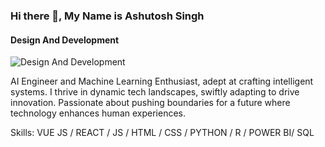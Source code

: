 ### Hi there 👋, My Name is Ashutosh Singh
#### Design And Development
![Design And Development](https://www.canva.com/design/DAF0nrTzqXs/mQabISl7y5kV7h4IAsjD_g/view?utm_content=DAF0nrTzqXs&utm_campaign=designshare&utm_medium=link&utm_source=editor)

AI Engineer and Machine Learning Enthusiast, adept at crafting intelligent systems. I thrive in dynamic tech landscapes, swiftly adapting to drive innovation. Passionate about pushing boundaries for a future where technology enhances human experiences.

Skills: VUE JS / REACT / JS / HTML /  CSS / PYTHON / R / POWER BI/ SQL





